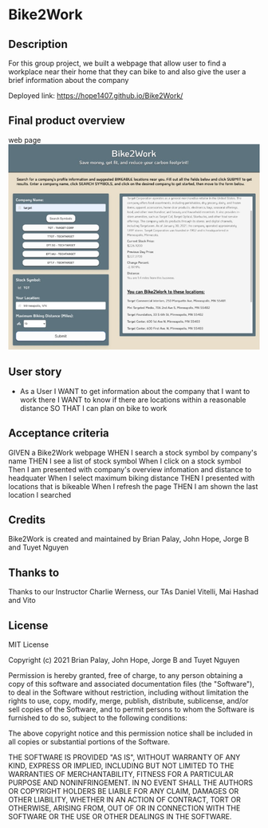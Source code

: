 # Bike2Work

## Description
For this group project, we built a webpage that allow user to find a workplace near their home that they can bike to and also give the user a brief information about the company 

Deployed link: https://hope1407.github.io/Bike2Work/

## Final product overview
web page
![](assets/images/screenshot.jpg)

## User story
- As a User
 I WANT to get information about the company that I want to work there
 I WANT to know if there are locations within a reasonable distance
 SO THAT I can plan on bike to work

## Acceptance criteria
GIVEN a Bike2Work webpage
WHEN I search a stock symbol by company's name THEN I see a list of stock symbol
When I click on a stock symbol Then I am presented with company's overview infomation and distance to headquater 
When I select maximum biking distance THEN I presented with locations that is bikeable
When I refresh the page THEN I am shown the last location I searched

## Credits
Bike2Work is created and maintained by Brian Palay, John Hope, Jorge B and Tuyet Nguyen

## Thanks to
Thanks to our Instructor Charlie Werness, our TAs Daniel Vitelli, Mai Hashad and Vito

## License
MIT License

Copyright (c) 2021  Brian Palay, John Hope, Jorge B and Tuyet Nguyen

Permission is hereby granted, free of charge, to any person obtaining a copy of this software and associated documentation files (the "Software"), to deal in the Software without restriction, including without limitation the rights to use, copy, modify, merge, publish, distribute, sublicense, and/or sell copies of the Software, and to permit persons to whom the Software is furnished to do so, subject to the following conditions:

The above copyright notice and this permission notice shall be included in all copies or substantial portions of the Software.

THE SOFTWARE IS PROVIDED "AS IS", WITHOUT WARRANTY OF ANY KIND, EXPRESS OR IMPLIED, INCLUDING BUT NOT LIMITED TO THE WARRANTIES OF MERCHANTABILITY, FITNESS FOR A PARTICULAR PURPOSE AND NONINFRINGEMENT. IN NO EVENT SHALL THE AUTHORS OR COPYRIGHT HOLDERS BE LIABLE FOR ANY CLAIM, DAMAGES OR OTHER LIABILITY, WHETHER IN AN ACTION OF CONTRACT, TORT OR OTHERWISE, ARISING FROM, OUT OF OR IN CONNECTION WITH THE SOFTWARE OR THE USE OR OTHER DEALINGS IN THE SOFTWARE.